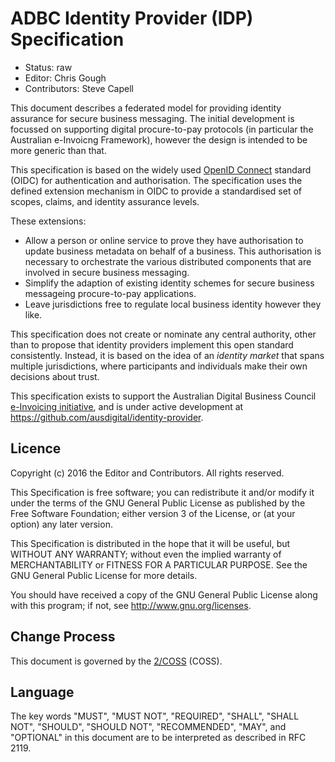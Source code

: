 # ADBC Identity Provider (IDP) Specification

-   Status: raw
-   Editor: Chris Gough
-   Contributors: Steve Capell

This document describes a federated model for providing identity
assurance for secure business messaging. The initial development is
focussed on supporting digital procure-to-pay protocols (in particular
the Australian e-Invoicng Framework), however the design is intended to
be more generic than that.

This specification is based on the widely used [OpenID
Connect](https://en.wikipedia.org/wiki/OpenID_Connect) standard (OIDC)
for authentication and authorisation. The specification uses the defined
extension mechanism in OIDC to provide a standardised set of scopes,
claims, and identity assurance levels.

These extensions:

 * Allow a person or online service to prove they have authorisation to update business metadata on behalf of a business. This authorisation is necessary to orchestrate the various distributed components that are involved in secure business messaging.
 * Simplify the adaption of existing identity schemes for secure business messageing procure-to-pay applications.
 * Leave jurisdictions free to regulate local business identity however they like.

This specification does not create or nominate any central authority,
other than to propose that identity providers implement this open
standard consistently. Instead, it is based on the idea of an *identity
market* that spans multiple jurisdictions, where participants and
individuals make their own decisions about trust.

This specification exists to support the Australian Digital Business
Council [e-Invoicing initiative](https://ausdigital.github.io), and is
under active development at
<https://github.com/ausdigital/identity-provider>.


## Licence

Copyright (c) 2016 the Editor and Contributors. All rights reserved.

This Specification is free software; you can redistribute it and/or
modify it under the terms of the GNU General Public License as published
by the Free Software Foundation; either version 3 of the License, or (at
your option) any later version.

This Specification is distributed in the hope that it will be useful,
but WITHOUT ANY WARRANTY; without even the implied warranty of
MERCHANTABILITY or FITNESS FOR A PARTICULAR PURPOSE. See the GNU General
Public License for more details.

You should have received a copy of the GNU General Public License along
with this program; if not, see <http://www.gnu.org/licenses>.


## Change Process

This document is governed by the
[2/COSS](http://rfc.unprotocols.org/spec:2/COSS/) (COSS).

## Language

The key words "MUST", "MUST NOT", "REQUIRED", "SHALL", "SHALL NOT",
"SHOULD", "SHOULD NOT", "RECOMMENDED", "MAY", and "OPTIONAL" in this
document are to be interpreted as described in RFC 2119.
